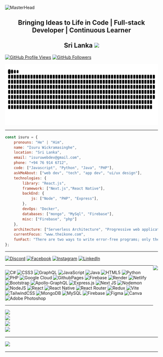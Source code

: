 ![MasterHead](https://github.com/isuruwebdev/isuruwebdev/blob/main/header.png?raw=true)

<h2 align="center">Bringing Ideas to Life in Code | Full-stack Developer | Continuous Learner <br><br> Sri Lanka <img src="https://cdn.britannica.com/13/4413-004-3277D2EF/Flag-Sri-Lanka.jpg" height="16" /></h2>

[![GitHub Profile Views](https://komarev.com/ghpvc/?username=isuruwebdev&color=red)](https://github.com/isuruwebdev)
[![GitHub Followers](https://img.shields.io/github/followers/isuruwebdev?style=social)](https://github.com/isuruwebdev)

<p align="center"><img height="200" alt="Coding" src="https://raw.githubusercontent.com/b1ink0/b1ink0/main/assets/grid-snake.svg"></p>

---

```javascript
const isuru = {
    pronouns: "He" | "Him",
    name: "Isuru Wickramasinghe",
    location: "Sri Lanka",
    email: "isuruwebdev@gmail.com",
    phone: "+94 76 914 6712",
    code: ["Javascript", "Python", "Java", "PHP"],
    askMeAbout: ["web dev", "tech", "app dev", "ui/ux design"],
    technologies: {
        library: "React.js",
        framework: ["Next.js","React Native"],
        backEnd: {
            js: ["Node", "PHP", "Express"],
        },
        devOps: "Docker",
        databases: ["mongo", "MySql", "Firebase"],
        misc: ["Firebase", "php"]
    },
    architecture: ["Serverless Architecture", "Progressive web applications", "Single page applications"],
    currentFocus: "www.theikone.com",
    funFact: "There are two ways to write error-free programs; only the third one works"
};
```

---

[![Discord](https://img.shields.io/badge/Discord-%237289DA.svg?logo=discord&logoColor=white)](https://discord.gg/E7wnQGns8S) 
[![Facebook](https://img.shields.io/badge/Facebook-%231877F2.svg?logo=Facebook&logoColor=white)](isuru.wickramasingha) 
[![Instagram](https://img.shields.io/badge/Instagram-%23E4405F.svg?logo=Instagram&logoColor=white)](https://instagram.com/isuru__w) 
[![LinkedIn](https://img.shields.io/badge/LinkedIn-%230077B5.svg?logo=linkedin&logoColor=white)](https://linkedin.com/isuruwickramasinghe) 

<img align="right" height="150" src="https://i.imgflip.com/65efzo.gif"  />

---

![C#](https://img.shields.io/badge/c%23-%23239120.svg?style=for-the-badge&logo=c-sharp&logoColor=white) ![CSS3](https://img.shields.io/badge/css3-%231572B6.svg?style=for-the-badge&logo=css3&logoColor=white) ![GraphQL](https://img.shields.io/badge/-GraphQL-E10098?style=for-the-badge&logo=graphql&logoColor=white) ![JavaScript](https://img.shields.io/badge/javascript-%23323330.svg?style=for-the-badge&logo=javascript&logoColor=%23F7DF1E) ![Java](https://img.shields.io/badge/java-%23ED8B00.svg?style=for-the-badge&logo=openjdk&logoColor=white) ![HTML5](https://img.shields.io/badge/html5-%23E34F26.svg?style=for-the-badge&logo=html5&logoColor=white) ![Python](https://img.shields.io/badge/python-3670A0?style=for-the-badge&logo=python&logoColor=ffdd54) ![PHP](https://img.shields.io/badge/php-%23777BB4.svg?style=for-the-badge&logo=php&logoColor=white) ![Google Cloud](https://img.shields.io/badge/GoogleCloud-%234285F4.svg?style=for-the-badge&logo=google-cloud&logoColor=white) ![GithubPages](https://img.shields.io/badge/github%20pages-121013?style=for-the-badge&logo=github&logoColor=white) ![Firebase](https://img.shields.io/badge/firebase-%23039BE5.svg?style=for-the-badge&logo=firebase) ![Render](https://img.shields.io/badge/Render-%46E3B7.svg?style=for-the-badge&logo=render&logoColor=white) ![Netlify](https://img.shields.io/badge/netlify-%23000000.svg?style=for-the-badge&logo=netlify&logoColor=#00C7B7) ![Bootstrap](https://img.shields.io/badge/bootstrap-%238511FA.svg?style=for-the-badge&logo=bootstrap&logoColor=white) ![Apollo-GraphQL](https://img.shields.io/badge/-ApolloGraphQL-311C87?style=for-the-badge&logo=apollo-graphql) ![Express.js](https://img.shields.io/badge/express.js-%23404d59.svg?style=for-the-badge&logo=express&logoColor=%2361DAFB) ![Next JS](https://img.shields.io/badge/Next-black?style=for-the-badge&logo=next.js&logoColor=white) ![Nodemon](https://img.shields.io/badge/NODEMON-%23323330.svg?style=for-the-badge&logo=nodemon&logoColor=%BBDEAD) ![NodeJS](https://img.shields.io/badge/node.js-6DA55F?style=for-the-badge&logo=node.js&logoColor=white) ![React](https://img.shields.io/badge/react-%2320232a.svg?style=for-the-badge&logo=react&logoColor=%2361DAFB) ![React Native](https://img.shields.io/badge/react_native-%2320232a.svg?style=for-the-badge&logo=react&logoColor=%2361DAFB) ![React Router](https://img.shields.io/badge/React_Router-CA4245?style=for-the-badge&logo=react-router&logoColor=white) ![Redux](https://img.shields.io/badge/redux-%23593d88.svg?style=for-the-badge&logo=redux&logoColor=white) ![Vite](https://img.shields.io/badge/vite-%23646CFF.svg?style=for-the-badge&logo=vite&logoColor=white) ![TailwindCSS](https://img.shields.io/badge/tailwindcss-%2338B2AC.svg?style=for-the-badge&logo=tailwind-css&logoColor=white) ![MongoDB](https://img.shields.io/badge/MongoDB-%234ea94b.svg?style=for-the-badge&logo=mongodb&logoColor=white) ![MySQL](https://img.shields.io/badge/mysql-%2300000f.svg?style=for-the-badge&logo=mysql&logoColor=white) ![Firebase](https://img.shields.io/badge/Firebase-039BE5?style=for-the-badge&logo=Firebase&logoColor=white) ![Figma](https://img.shields.io/badge/figma-%23F24E1E.svg?style=for-the-badge&logo=figma&logoColor=white) ![Canva](https://img.shields.io/badge/Canva-%2300C4CC.svg?style=for-the-badge&logo=Canva&logoColor=white) ![Adobe Photoshop](https://img.shields.io/badge/adobe%20photoshop-%2331A8FF.svg?style=for-the-badge&logo=adobe%20photoshop&logoColor=white)

---

![](https://github-contributor-stats.vercel.app/api?username=Isuruwebdev&limit=5&theme=discord&combine_all_yearly_contributions=true)<br>
![](https://github-readme-stats.vercel.app/api?username=Isuruwebdev&theme=swift&hide_border=true&include_all_commits=false&count_private=false)<br>
![](https://github-readme-streak-stats.herokuapp.com/?user=Isuruwebdev&theme=swift&hide_border=true)<br>
![](https://github-readme-stats.vercel.app/api/top-langs/?username=Isuruwebdev&theme=swift&hide_border=true&include_all_commits=false&count_private=false&layout=compact)<br>

---

![](https://quotes-github-readme.vercel.app/api?type=center&theme=light)

---


